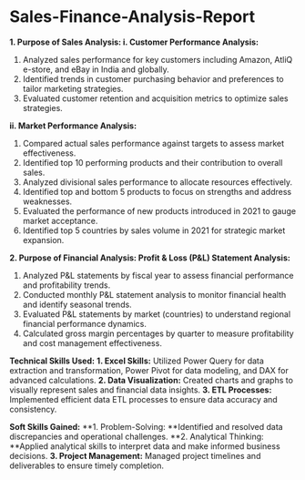 # Sales-Finance-Analysis-Report
**1. Purpose of Sales Analysis:
i. Customer Performance Analysis:**

1. Analyzed sales performance for key customers including Amazon, AtliQ e-store, and eBay in India and globally.
2. Identified trends in customer purchasing behavior and preferences to tailor marketing strategies.
3. Evaluated customer retention and acquisition metrics to optimize sales strategies.

**ii. Market Performance Analysis:**

1. Compared actual sales performance against targets to assess market effectiveness.
2. Identified top 10 performing products and their contribution to overall sales.
3. Analyzed divisional sales performance to allocate resources effectively.
4. Identified top and bottom 5 products to focus on strengths and address weaknesses.
5. Evaluated the performance of new products introduced in 2021 to gauge market acceptance.
6. Identified top 5 countries by sales volume in 2021 for strategic market expansion.

**2. Purpose of Financial Analysis:
Profit & Loss (P&L) Statement Analysis:**
1. Analyzed P&L statements by fiscal year to assess financial performance and profitability trends.
2. Conducted monthly P&L statement analysis to monitor financial health and identify seasonal trends.
3. Evaluated P&L statements by market (countries) to understand regional financial performance dynamics.
4. Calculated gross margin percentages by quarter to measure profitability and cost management effectiveness.

**Technical Skills Used:**
**1. Excel Skills:** Utilized Power Query for data extraction and transformation, Power Pivot for data modeling, and DAX for advanced calculations.
**2. Data Visualization:** Created charts and graphs to visually represent sales and financial data insights.
**3. ETL Processes:** Implemented efficient data ETL processes to ensure data accuracy and consistency.

**Soft Skills Gained:**
**1. Problem-Solving: **Identified and resolved data discrepancies and operational challenges.
**2. Analytical Thinking: **Applied analytical skills to interpret data and make informed business decisions.
**3. Project Management:** Managed project timelines and deliverables to ensure timely completion.
